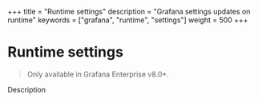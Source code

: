 +++
title = "Runtime settings"
description = "Grafana settings updates on runtime"
keywords = ["grafana", "runtime", "settings"]
weight = 500
+++

# Runtime settings

> Only available in Grafana Enterprise v8.0+.

Description
